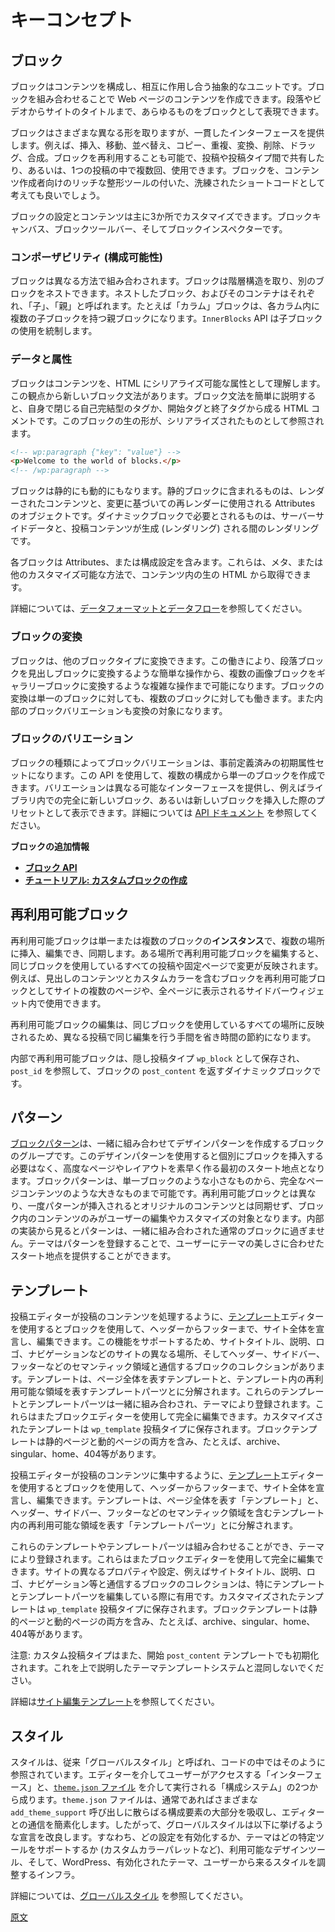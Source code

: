 <!--
# Key Concepts
 -->
# キーコンセプト

<!--
## Blocks
 -->
## ブロック

<!--
Blocks are an abstract unit for structuring and interacting with content. When composed together they create the content for a webpage. Everything from a paragraph, to a video, to the site title is represented as a block.
 -->
ブロックはコンテンツを構成し、相互に作用し合う抽象的なユニットです。ブロックを組み合わせることで Web ページのコンテンツを作成できます。段落やビデオからサイトのタイトルまで、あらゆるものをブロックとして表現できます。

<!--
Blocks come in many different forms but also provide a consistent interface. They can be inserted, moved, reordered, copied, duplicated, transformed, deleted, dragged, and combined. Blocks can also be reused, allowing them to be shared across posts and post types and/or used multiple times in the same post. If it helps, you can think of blocks as a more graceful shortcode, with rich formatting tools for users to compose content.
 -->
ブロックはさまざまな異なる形を取りますが、一貫したインターフェースを提供します。例えば、挿入、移動、並べ替え、コピー、重複、変換、削除、ドラッグ、合成。ブロックを再利用することも可能で、投稿や投稿タイプ間で共有したり、あるいは、1つの投稿の中で複数回、使用できます。ブロックを、コンテンツ作成者向けのリッチな整形ツールの付いた、洗練されたショートコードとして考えても良いでしょう。

<!--
The settings and content of a block can be customized in three main places: the block canvas, the block toolbar, and the block inspector.
 -->
ブロックの設定とコンテンツは主に3か所でカスタマイズできます。ブロックキャンバス、ブロックツールバー、そしてブロックインスペクターです。

<!--
### Composability
 -->
### コンポーザビリティ (構成可能性)

<!--
Blocks are meant to be combined in different ways. Blocks are hierarchical in that a block can be nested within another block. Nested blocks and its container are also called _children_ and _parent_ respectively. For example, a _Columns_ block can be the parent block to multiple child blocks in each of its columns. The API that governs child block usage is named `InnerBlocks`.
 -->
ブロックは異なる方法で組み合わされます。ブロックは階層構造を取り、別のブロックをネストできます。ネストしたブロック、およびそのコンテナはそれぞれ、「子」、「親」と呼ばれます。たとえば「カラム」ブロックは、各カラム内に複数の子ブロックを持つ親ブロックになります。`InnerBlocks` API は子ブロックの使用を統制します。

<!--
### Data and attributes
 -->
### データと属性

<!--
Blocks understand content as attributes and are serializable to HTML. To this point, there is a new Block Grammar. Distilled, the block grammar is an HTML comment, either a self-closing tag or with a beginning tag and ending tag. In the main tag, depending on the block type and user customizations, there can be a JSON object. This raw form of the block is referred to as serialized.
 -->
ブロックはコンテンツを、HTML にシリアライズ可能な属性として理解します。この観点から新しいブロック文法があります。ブロック文法を簡単に説明すると、自身で閉じる自己完結型のタグか、開始タグと終了タグから成る HTML コメントです。このブロックの生の形が、シリアライズされたものとして参照されます。

```html
<!-- wp:paragraph {"key": "value"} -->
<p>Welcome to the world of blocks.</p>
<!-- /wp:paragraph -->
```

<!--
Blocks can be static or dynamic. Static blocks contain rendered content and an object of Attributes used to re-render based on changes. Dynamic blocks require server-side data and rendering while the post content is being generated (rendering).

Each block contains Attributes or configuration settings, which can be sourced from raw HTML in the content via meta or other customizable origins.
 -->
ブロックは静的にも動的にもなります。静的ブロックに含まれるものは、レンダーされたコンテンツと、変更に基づいての再レンダーに使用される Attributes のオブジェクトです。ダイナミックブロックで必要とされるものは、サーバーサイドデータと、投稿コンテンツが生成 (レンダリング) される間のレンダリングです。

各ブロックは Attributes、または構成設定を含みます。これらは、メタ、または他のカスタマイズ可能な方法で、コンテンツ内の生の HTML から取得できます。

詳細については、[データフォーマットとデータフロー](https://ja.wordpress.org/team/handbook/block-editor/explanations/architecture/data-flow/)を参照してください。

<!--
### Block transforms
 -->
### ブロックの変換

<!--
Blocks have the ability to be transformed into other block types. This allows basic operations like converting a paragraph into a heading, but also more intricate ones like multiple images becoming a gallery. Block transforms work for single blocks and for multi-block selections. Internal block variations are also possible transformation targets.
 -->
ブロックは、他のブロックタイプに変換できます。この働きにより、段落ブロックを見出しブロックに変換するような簡単な操作から、複数の画像ブロックをギャラリーブロックに変換するような複雑な操作まで可能になります。ブロックの変換は単一のブロックに対しても、複数のブロックに対しても働きます。また内部のブロックバリエーションも変換の対象になります。

<!--
### Block variations
 -->
### ブロックのバリエーション

<!--
Given a block type, a block variation is a predefined set of its initial attributes. This API allows creating a single block from which multiple configurations are possible. Variations provide different possible interfaces, including showing up as entirely new blocks in the library, or as presets when inserting a new block. Read [the API documentation](/docs/reference-guides/block-api/block-registration.md#variations-optional) for more details.
 -->
ブロックの種類によってブロックバリエーションは、事前定義済みの初期属性セットになります。この API を使用して、複数の構成から単一のブロックを作成できます。バリエーションは異なる可能なインターフェースを提供し、例えばライブラリ内での完全に新しいブロック、あるいは新しいブロックを挿入した際のプリセットとして表示できます。詳細については [API ドキュメント](https://developer.wordpress.org/block-editor/developers/block-api/block-registration/#variations-optional) を参照してください。

<!--
**More on blocks**
 -->
**ブロックの追加情報**

<!--
-   **[Block API](/docs/reference-guides/block-api/README.md)**
-   **[Tutorial: Building A Custom Block](/docs/getting-started/create-block/README.md)**
 -->
- **[ブロック API](https://ja.wordpress.org/team/handbook/block-editor/reference-guides/block-api/)**
- **[チュートリアル: カスタムブロックの作成](https://ja.wordpress.org/team/handbook/block-editor/getting-started/create-block/)**

<!--
## Reusable blocks
 -->
## 再利用可能ブロック

<!--
A reusable blocks is **an instance** of a block (or multiple blocks) that can be inserted and edited in multiples places, remaining in sync everywhere. If a reusable block is edited in one place, those changes are reflected across all posts and pages that block is used. Examples of reusable blocks include a block consisting of a heading whose content and a custom color that would be appear on multiple pages of the site and sidebar widgets that would appear on every page.
 -->
再利用可能ブロックは単一または複数のブロックの**インスタンス**で、複数の場所に挿入、編集でき、同期します。ある場所で再利用可能ブロックを編集すると、同じブロックを使用しているすべての投稿や固定ページで変更が反映されます。例えば、見出しのコンテンツとカスタムカラーを含むブロックを再利用可能ブロックとしてサイトの複数のページや、全ページに表示されるサイドバーウィジェット内で使用できます。

<!--
Any edits to a reusable block will appear on every other use of that block, saving time from having to make the same edit on different posts.
 -->
再利用可能ブロックの編集は、同じブロックを使用しているすべての場所に反映されるため、異なる投稿で同じ編集を行う手間を省き時間の節約になります。

<!--
Internally, reusable blocks are stored as a hidden post type (`wp_block`) and are dynamic blocks that "ref" or reference the `post_id` and return the `post_content` for that block.
 -->
内部で再利用可能ブロックは、隠し投稿タイプ `wp_block` として保存され、 `post_id` を参照して、ブロックの `post_content` を返すダイナミックブロックです。

<!--
## Patterns
 -->
## パターン

<!--
A [block pattern](/docs/reference-guides/block-api/block-patterns.md) is a group of blocks that have been combined together creating a design pattern. These design patterns provide a starting point for building more advanced pages and layouts quickly, instead of inserting individual blocks. A block pattern can be as small as a single block or as large as a full page of content. Unlike reusable blocks, once a pattern is inserted it doesn't remain in sync with the original content as the blocks contained are meant to be edited and customized by the user. Underneath the surface, patterns are just regular blocks composed together. Themes can register patterns to offer users quick starting points with a design language familiar to that theme's aesthetics.
 -->
[ブロックパターン](https://ja.wordpress.org/team/handbook/block-editor/reference-guides/block-api/block-patterns/)は、一緒に組み合わせてデザインパターンを作成するブロックのグループです。このデザインパターンを使用すると個別にブロックを挿入する必要はなく、高度なページやレイアウトを素早く作る最初のスタート地点となります。ブロックパターンは、単一ブロックのような小さなものから、完全なページコンテンツのような大きなものまで可能です。再利用可能ブロックとは異なり、一度パターンが挿入されるとオリジナルのコンテンツとは同期せず、ブロック内のコンテンツのみがユーザーの編集やカスタマイズの対象となります。内部の実装から見るとパターンは、一緒に組み合わされた通常のブロックに過ぎません。テーマはパターンを登録することで、ユーザーにテーマの美しさに合わせたスタート地点を提供することができます。

<!--
## Templates
 -->
## テンプレート

<!--
While the post editor concentrates on the content of a post, the [template](/docs/reference-guides/block-api/block-templates.md) editor allows declaring and editing an entire site using blocks, from header to footer. To support these efforts there's a collection of blocks that interact with different parts of a site (like the site title, description, logo, navigation, etc) as well as semantic areas like header, sidebar, and footer. Templates are broken down between templates (that describe a full page) and template parts (that describe reusable areas within a template). These templates and template parts can be composed together and registered by a theme. They are also entirely editable by users using the block editor. Customized templates are saved in a `wp_template` post type. Block templates include both static pages and dynamic ones, like archives, singular, home, 404, etc.
 -->
投稿エディターが投稿のコンテンツを処理するように、[テンプレート](https://ja.wordpress.org/team/handbook/block-editor/reference-guides/block-api/block-templates/)エディターを使用するとブロックを使用して、ヘッダーからフッターまで、サイト全体を宣言し、編集できます。この機能をサポートするため、サイトタイトル、説明、ロゴ、ナビゲーションなどのサイトの異なる場所、そしてヘッダー、サイドバー、フッターなどのセマンティック領域と通信するブロックのコレクションがあります。テンプレートは、ページ全体を表すテンプレートと、テンプレート内の再利用可能な領域を表すテンプレートパーツとに分解されます。これらのテンプレートとテンプレートパーツは一緒に組み合わされ、テーマにより登録されます。これらはまたブロックエディターを使用して完全に編集できます。カスタマイズされたテンプレートは `wp_template` 投稿タイプに保存されます。ブロックテンプレートは静的ページと動的ページの両方を含み、たとえば、archive、singular、home、404等があります。

<!-- 
While the post editor concentrates on the content of a post, the [template](/docs/reference-guides/block-api/block-templates.md) editor allows declaring and editing an entire site using blocks, from header to footer. Templates are broken down between templates (that describe a full page) and template parts (that describe reusable areas within a template, including semantic areas like header, sidebar, and footer).
 -->
投稿エディターが投稿のコンテンツに集中するように、[テンプレート](https://ja.wordpress.org/team/handbook/block-editor/reference-guides/block-api/block-templates/)エディターを使用するとブロックを使用して、ヘッダーからフッターまで、サイト全体を宣言し、編集できます。テンプレートは、ページ全体を表す「テンプレート」と、ヘッダー、サイドバー、フッターなどのセマンティック領域を含むテンプレート内の再利用可能な領域を表す「テンプレートパーツ」とに分解されます。

<!-- 
These templates and template parts can be composed together and registered by a theme. They are also entirely editable by users using the block editor; a collection of blocks that interact with different properties and settings of the site (like the site title, description, logo, navigation, etc) are especially useful when editing templates and template parts. Customized templates are saved in a `wp_template` post type. Block templates include both static pages and dynamic ones, like archives, singular, home, 404, etc.
 -->
これらのテンプレートやテンプレートパーツは組み合わせることができ、テーマにより登録されます。これらはまたブロックエディターを使用して完全に編集できます。サイトの異なるプロパティや設定、例えばサイトタイトル、説明、ロゴ、ナビゲーション等と通信するブロックのコレクションは、特にテンプレートとテンプレートパーツを編集している際に有用です。カスタマイズされたテンプレートは `wp_template` 投稿タイプに保存されます。ブロックテンプレートは静的ページと動的ページの両方を含み、たとえば、archive、singular、home、404等があります。

<!--
Note: custom post types can also be initialized with a starting `post_content` template that should not be confused with the theme template system described above.
 -->
注意: カスタム投稿タイプはまた、開始 `post_content` テンプレートでも初期化されます。これを上で説明したテーマテンプレートシステムと混同しないでください。

<!-- 
More on [Site editing templates](/docs/explanations/architecture/full-site-editing-templates.md).
 -->
詳細は[サイト編集テンプレート](https://ja.wordpress.org/team/handbook/block-editor/explanations/architecture/full-site-editing-templates)を参照してください。

<!-- 
## Styles
 -->
## スタイル

<!-- 
Styles, formerly known as Global Styles and as such referenced in the code, is both an interface that users access through the editor and a configuration system done through [a `theme.json` file](/docs/how-to-guides/themes/global-settings-and-styles.md). This file absorbs most of the configuration aspects usually scattered through various `add_theme_support` calls to simplify communicating with the editor. It thus aims to improve declaring what settings should be enabled, what specific tools a theme offers (like a custom color palette), the available design tools present, and an infrastructure that allows to coordinate the styles coming from WordPress, the active theme, and the user.
 -->
スタイルは、従来「グローバルスタイル」と呼ばれ、コードの中ではそのように参照されています。エディターを介してユーザーがアクセスする「インターフェース」と、[`theme.json` ファイル](https://ja.wordpress.org/team/handbook/block-editor/how-to-guides/themes/global-settings-and-styles/) を介して実行される「構成システム」の2つから成ります。`theme.json` ファイルは、通常であればさまざまな `add_theme_support` 呼び出しに散らばる構成要素の大部分を吸収し、エディターとの通信を簡素化します。したがって、グローバルスタイルは以下に挙げるような宣言を改良します。すなわち、どの設定を有効化するか、テーマはどの特定ツールをサポートするか (カスタムカラーパレットなど)、利用可能なデザインツール、そして、WordPress、有効化されたテーマ、ユーザーから来るスタイルを調整するインフラ。

<!-- 
Learn more about [Global Styles](/docs/explanations/architecture/styles.md#global-styles).
 -->
詳細については、[グローバルスタイル](https://ja.wordpress.org/team/handbook/block-editor/explanations/architecture/styles.md#global-styles) を参照してください。

[原文](https://github.com/WordPress/gutenberg/blob/trunk/docs/explanations/architecture/key-concepts.md)
